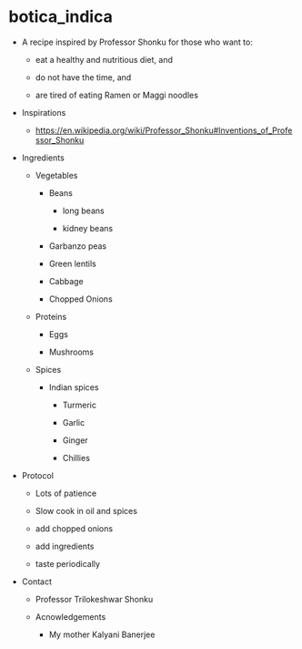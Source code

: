 # botica_indica

* A recipe inspired by Professor Shonku for those who want to:

   * eat a healthy and nutritious diet, and
   
   * do not have the time, and
   
   * are tired of eating Ramen or Maggi noodles


* Inspirations

    * https://en.wikipedia.org/wiki/Professor_Shonku#Inventions_of_Professor_Shonku

* Ingredients

   * Vegetables

      * Beans 
   
         * long beans
      
         * kidney beans
      
      * Garbanzo peas
   
      * Green lentils
   
      * Cabbage
      
      * Chopped Onions
   
   * Proteins
   
      * Eggs
   
      * Mushrooms
   
   * Spices
   
      * Indian spices
      
         * Turmeric
         
         * Garlic
         
         * Ginger
         
         * Chillies
   
* Protocol

  * Lots of patience
  
  * Slow cook in oil and spices
  
  * add chopped onions
  
  * add ingredients
  
  * taste periodically
  
   
* Contact

   * Professor Trilokeshwar Shonku
   
   * Acnowledgements
   
      * My mother Kalyani Banerjee
   
   
